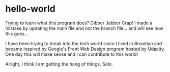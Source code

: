# hello-world

Trying to learn what this program does? Gibber Jabber
Crap! I made a mistake by updating the main file and not the branch file... and will see how this goes...

I have been trying to break into the tech world since I lived in Brooklyn and became inspired by Google's Front Web Design program hosted by Udacity.
One day this will make sense and I can contribute to this world! 

Alright, I think I am getting the hang of things. Solo.
